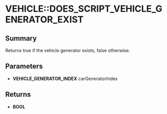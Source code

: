 # VEHICLE::DOES_SCRIPT_VEHICLE_GENERATOR_EXIST

## Summary
Returns true if the vehicle generator exists, false otherwise.

## Parameters
* **VEHICLE_GENERATOR_INDEX** carGeneratorIndex

## Returns
* **BOOL**